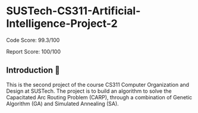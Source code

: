 # SUSTech-CS311-Artificial-Intelligence-Project-2

Code Score: 99.3/100

Report Score: 100/100


## Introduction :rocket:

This is the second project of the course CS311 Computer Organization and Design at SUSTech. The project is to build an algorithm to solve the Capacitated Arc Routing Problem (CARP), through a combination of Genetic Algorithm (GA) and Simulated Annealing (SA).